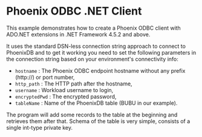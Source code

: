 ﻿# Phoenix ODBC .NET Client

This example demonstrates how to create a Phoenix ODBC client with ADO.NET extensions in .NET
Framework 4.5.2 and above.

It uses the standard DSN-less connection string approach to connect to PhoenixDB and to get it 
working you need to set the following parameters in the connection string based on your 
environment's connectivity info:

- `hostname` : The Phoenix ODBC endpoint hostname without any prefix (http://) or port number,
- `http_path` : The HTTP path after the hostname,
- `username` : Workload username to login,
- `encryptedPwd` : The encrypted password,
- `tableName` : Name of the PhoenixDB table (BUBU in our example).

The program will add some records to the table at the beginning and retrieves them after that.
Schema of the table is very simple, consists of a single int-type private key.

